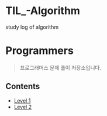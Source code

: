 # TIL_-Algorithm
study log of algorithm

# Programmers
> 프로그래머스 문제 풀이 저장소입니다.


## Contents

* [Level 1](https://github.com/jjy0328/TIL_-Algorithm/tree/main/Level01)
* [Level 2](https://github.com/jjy0328/TIL_-Algorithm/tree/main/level02)

